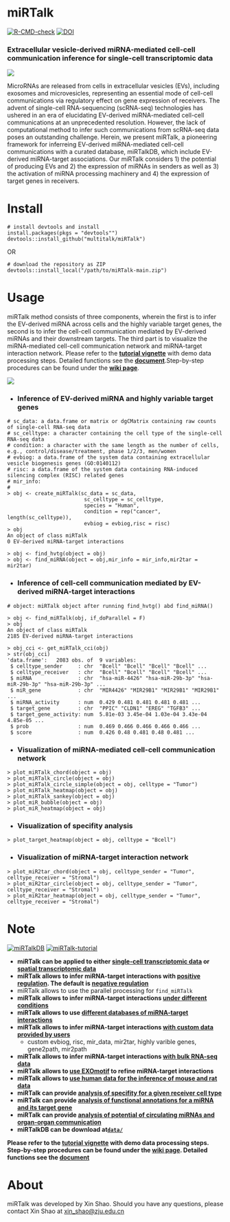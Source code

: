 # miRTalk
[![R-CMD-check](https://img.shields.io/badge/R--CMD--check-passing-brightgreen?logo=github)](https://github.com/multitalk/miRTalk/actions)  [![DOI](https://zenodo.org/badge/DOI/10.5281/zenodo.13856217.svg)](https://doi.org/10.5281/zenodo.13856217)

### Extracellular vesicle-derived miRNA-mediated cell-cell communication inference for single-cell transcriptomic data

<img src='https://github.com/multitalk/miRTalk/blob/main/img/workflow.png'>

MicroRNAs are released from cells in extracellular vesicles (EVs), including exosomes and microvesicles, representing an essential mode of cell-cell communications via regulatory effect on gene expression of receivers. The advent of single-cell RNA-sequencing (scRNA-seq) technologies has ushered in an era of elucidating EV-derived miRNA-mediated cell-cell communications at an unprecedented resolution. However, the lack of computational method to infer such communications from scRNA-seq data poses an outstanding challenge. Herein, we present miRTalk, a pioneering framework for inferreing EV-derived miRNA-mediated cell-cell communications with a curated database, miRTalkDB, which include EV-derived miRNA-target associations. Our miRTalk considers 1) the potential of producing EVs and 2) the expression of miRNAs in senders as well as 3) the activation of miRNA processing machinery and 4) the expression of target genes in receivers.


# Install

```
# install devtools and install
install.packages(pkgs = "devtools"")
devtools::install_github("multitalk/miRTalk")
```

OR

```
# download the repository as ZIP
devtools::install_local("/path/to/miRTalk-main.zip")
```

# Usage
miRTalk method consists of three components, wherein the first is to infer the EV-derived miRNA across cells and the highly variable target genes, the second is to infer the cell-cell communication mediated by EV-derived miRNAs and their downstream targets. The third part is to visualize the miRNA-mediated cell-cell communication network and miRNA-target interaction network. Please refer to the __[tutorial vignette](https://raw.githack.com/multitalk/miRTalk/main/vignettes/tutorial.html)__ with demo data processing steps. Detailed functions see the __[document](https://raw.githack.com/multitalk/miRTalk/main/vignettes/miRTalk.pdf)__.Step-by-step procedures can be found under the __[wiki page](https://github.com/multitalk/miRTalk/wiki)__.

<img src='https://github.com/multitalk/miRTalk/blob/main/img/visualization.png'>

- ### Inference of EV-derived miRNA and highly variable target genes
```
# sc_data: a data.frame or matrix or dgCMatrix containing raw counts of single-cell RNA-seq data
# sc_celltype: a character containing the cell type of the single-cell RNA-seq data
# condition: a character with the same length as the number of cells, e.g., control/disease/treatment, phase 1/2/3, men/women
# evbiog: a data.frame of the system data containing extracellular vesicle biogenesis genes (GO:0140112)
# risc: a data.frame of the system data containing RNA-induced silencing complex (RISC) related genes
# mir_info: 
# 
> obj <- create_miRTalk(sc_data = sc_data,
                         sc_celltype = sc_celltype,
                         species = "Human",
                         condition = rep("cancer", length(sc_celltype)),
                         evbiog = evbiog,risc = risc)
> obj
An object of class miRTalk
0 EV-derived miRNA-target interactions

> obj <- find_hvtg(object = obj)
> obj <- find_miRNA(object = obj,mir_info = mir_info,mir2tar = mir2tar)
```

- ### Inference of cell-cell communication mediated by EV-derived miRNA-target interactions
```
# object: miRTalk object after running find_hvtg() abd find_miRNA() 

> obj <- find_miRTalk(obj, if_doParallel = F)
> obj
An object of class miRTalk 
2185 EV-derived miRNA-target interactions

> obj_cci <- get_miRTalk_cci(obj)
> str(obj_cci)
'data.frame':	2083 obs. of  9 variables:
 $ celltype_sender     : chr  "Bcell" "Bcell" "Bcell" "Bcell" ...
 $ celltype_receiver   : chr  "Bcell" "Bcell" "Bcell" "Bcell" ...
 $ miRNA               : chr  "hsa-miR-4426" "hsa-miR-29b-3p" "hsa-miR-29b-3p" "hsa-miR-29b-3p" ...
 $ miR_gene            : chr  "MIR4426" "MIR29B1" "MIR29B1" "MIR29B1" ...
 $ miRNA_activity      : num  0.429 0.481 0.481 0.481 0.481 ...
 $ target_gene         : chr  "PPIC" "CLDN1" "EREG" "TGFB3" ...
 $ target_gene_activity: num  5.81e-03 3.45e-04 1.03e-04 3.43e-04 4.85e-05 ...
 $ prob                : num  0.469 0.466 0.466 0.466 0.466 ...
 $ score               : num  0.426 0.48 0.481 0.48 0.481 ...
```

- ### Visualization of miRNA-mediated cell-cell communication network

```
> plot_miRTalk_chord(object = obj)
> plot_miRTalk_circle(object = obj)
> plot_miRTalk_circle_simple(object = obj, celltype = "Tumor")
> plot_miRTalk_heatmap(object = obj)
> plot_miRTalk_sankey(object = obj)
> plot_miR_bubble(object = obj)
> plot_miR_heatmap(object = obj)
```

- ### Visualization of specifity analysis

```
> plot_target_heatmap(object = obj, celltype = "Bcell")
```

- ### Visualization of miRNA-target interaction network
```
> plot_miR2tar_chord(object = obj, celltype_sender = "Tumor", celltype_receiver = "Stromal")
> plot_miR2tar_circle(object = obj, celltype_sender = "Tumor", celltype_receiver = "Stromal")
> plot_miR2tar_heatmap(object = obj, celltype_sender = "Tumor", celltype_receiver = "Stromal")
```

# Note
[![miRTalkDB](https://img.shields.io/badge/miRTalkDB-v1.0-yellow)](https://github.com/multitalk/miRTalk/tree/main/data) [![miRTalk-tutorial](https://img.shields.io/badge/miRTalk-tutorial-blue)](https://raw.githack.com/multitalk/miRTalk/main/vignettes/tutorial.html)

- __miRTalk can be applied to either [single-cell transcriptomic data](https://github.com/multitalk/miRTalk/tree/main/inst/extdata) or [spatial transcriptomic data](https://doi.org/10.1038/s41587-022-01517-6)__
- __miRTalk allows to infer miRNA-target interactions with [positive regulation](https://github.com/multitalk/miRTalk/wiki/Inference-of-miRNA%E2%80%90target-interactions-with-positive-regulation). The default is [negative regulation](https://github.com/multitalk/miRTalk/wiki/Inference-of-miRNA%E2%80%90target-interactions-with-negative-regulation)__
- miRTalk allows to use the parallel processing for `find_miRTalk`
- __miRTalk allows to infer miRNA-target interactions [under different conditions](https://github.com/multitalk/miRTalk/wiki/Inference-of-miRNA%E2%80%90target-interactions-under-different-conditions)__
- __miRTalk allows to use [different databases of miRNA-target interactions](https://github.com/multitalk/miRTalk/wiki/Inference-with-different-databases-of-miRNA%E2%80%90target-interactions)__
- __miRTalk allows to infer miRNA-target interactions [with custom data provided by users](https://github.com/multitalk/miRTalk/wiki/Inference-with-custom-data-provided-by-users)__
  - custom evbiog, risc, mir_data, mir2tar, highly varible genes, gene2path, mir2path
- __miRTalk allows to infer miRNA-target interactions [with bulk RNA-seq data](https://github.com/multitalk/miRTalk/wiki/Inference-of-miRNA%E2%80%90target-interactions-with-bulk-RNA%E2%80%90seq-data)__
- __miRTalk allows to [use EXOmotif](https://github.com/multitalk/miRTalk/wiki/Use-EXOmotif-to-refine-miRNA%E2%80%90target-interactions) to refine miRNA-target interactions__
- __miRTalk allows to [use human data for the inference of mouse and rat data](https://github.com/multitalk/miRTalk/wiki/Use-human-data-for-the-inference-of-mouse-and-rat-data)__
- __miRTalk can provide [analysis of specifity for a given receiver cell type](https://github.com/multitalk/miRTalk/wiki/Analysis-of-specifity-for-a-given-receiver-cell-type)__
- __miRTalk can provide [analysis of functional annotations for a miRNA and its target gene](https://github.com/multitalk/miRTalk/wiki/Analysis-of-functional-annotations-for-a-miRNA-and-its-target-gene)__
- __miRTalk can provide [analysis of potential of circulating miRNAs and organ-organ communication](https://github.com/multitalk/miRTalk/wiki/Analysis-of-potential-of-circulating-miRNAs-and-organ%E2%80%90organ-communication)__
- __miRTalkDB can be download at[`data/`](https://github.com/multitalk/miRTalk/tree/main/data)__

__Please refer to the [tutorial vignette](https://raw.githack.com/multitalk/miRTalk/main/vignettes/tutorial.html) with demo data processing steps. Step-by-step procedures can be found under the [wiki page](https://github.com/multitalk/miRTalk/wiki). Detailed functions see the [document](https://raw.githack.com/multitalk/miRTalk/main/vignettes/miRTalk.pdf)__

# About
miRTalk was developed by Xin Shao. Should you have any questions, please contact Xin Shao at xin_shao@zju.edu.cn

